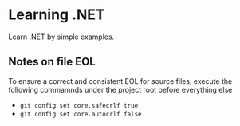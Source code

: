 # Learning .NET

Learn .NET by simple examples.

## Notes on file EOL

To ensure a correct and consistent EOL for source files, execute the following commamnds under the project root before everything else

* `git config set core.safecrlf true`
* `git config set core.autocrlf false`
